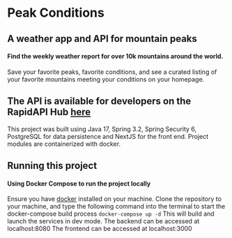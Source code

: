 # Peak Conditions
## A weather app and API for mountain peaks
#### Find the weekly weather report for over 10k mountains around the world. 
Save your favorite peaks, favorite conditions, and see a curated listing of your favorite mountains meeting your conditions on your homepage. 

## The API is available for developers on the RapidAPI Hub [here](https://rapidapi.com/SeanRogan/api/peak-conditions)

This project was built using Java 17, Spring 3.2, Spring Security 6, PostgreSQL for data persistence and NextJS for the front end. Project modules are containerized with docker. 


## Running this project

#### Using Docker Compose to run the project locally
Ensure you have [docker](https://docs.docker.com/get-docker/) installed on your machine.
Clone the repository to your machine, and type the following command into the terminal to start the docker-compose build process
`docker-compose up -d`
This will build and launch the services in dev mode.
The backend can be accessed at localhost:8080
The frontend can be accessed at localhost:3000





